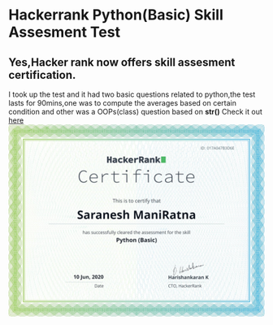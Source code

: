 # Hackerrank Python(Basic) Skill Assesment Test
## Yes,Hacker rank now offers skill assesment certification.
I took up the test and it had two basic questions related to python,the test lasts for 90mins,one was to compute the averages based on certain condition and other was a OOPs(class) question based on __str()__
Check it out [here](https://www.hackerrank.com/skills-verification)
![alttext](https://github.com/sarnesh444/30_DaysofCode/blob/master/Day3June10/Hackerrank_Pythonbasicskills_certificate.png)
